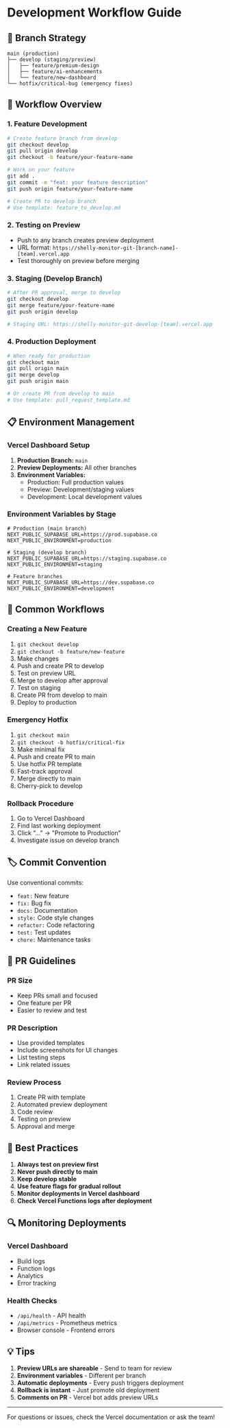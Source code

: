 # Development Workflow Guide

## 🌳 Branch Strategy

```
main (production)
├── develop (staging/preview)
│   ├── feature/premium-design
│   ├── feature/ai-enhancements
│   └── feature/new-dashboard
└── hotfix/critical-bug (emergency fixes)
```

## 🚀 Workflow Overview

### 1. **Feature Development**
```bash
# Create feature branch from develop
git checkout develop
git pull origin develop
git checkout -b feature/your-feature-name

# Work on your feature
git add .
git commit -m "feat: your feature description"
git push origin feature/your-feature-name

# Create PR to develop branch
# Use template: feature_to_develop.md
```

### 2. **Testing on Preview**
- Push to any branch creates preview deployment
- URL format: `https://shelly-monitor-git-[branch-name]-[team].vercel.app`
- Test thoroughly on preview before merging

### 3. **Staging (Develop Branch)**
```bash
# After PR approval, merge to develop
git checkout develop
git merge feature/your-feature-name
git push origin develop

# Staging URL: https://shelly-monitor-git-develop-[team].vercel.app
```

### 4. **Production Deployment**
```bash
# When ready for production
git checkout main
git pull origin main
git merge develop
git push origin main

# Or create PR from develop to main
# Use template: pull_request_template.md
```

## 📋 Environment Management

### Vercel Dashboard Setup
1. **Production Branch:** `main`
2. **Preview Deployments:** All other branches
3. **Environment Variables:**
   - Production: Full production values
   - Preview: Development/staging values
   - Development: Local development values

### Environment Variables by Stage
```env
# Production (main branch)
NEXT_PUBLIC_SUPABASE_URL=https://prod.supabase.co
NEXT_PUBLIC_ENVIRONMENT=production

# Staging (develop branch)
NEXT_PUBLIC_SUPABASE_URL=https://staging.supabase.co
NEXT_PUBLIC_ENVIRONMENT=staging

# Feature branches
NEXT_PUBLIC_SUPABASE_URL=https://dev.supabase.co
NEXT_PUBLIC_ENVIRONMENT=development
```

## 🔄 Common Workflows

### Creating a New Feature
1. `git checkout develop`
2. `git checkout -b feature/new-feature`
3. Make changes
4. Push and create PR to develop
5. Test on preview URL
6. Merge to develop after approval
7. Test on staging
8. Create PR from develop to main
9. Deploy to production

### Emergency Hotfix
1. `git checkout main`
2. `git checkout -b hotfix/critical-fix`
3. Make minimal fix
4. Push and create PR to main
5. Use hotfix PR template
6. Fast-track approval
7. Merge directly to main
8. Cherry-pick to develop

### Rollback Procedure
1. Go to Vercel Dashboard
2. Find last working deployment
3. Click "..." → "Promote to Production"
4. Investigate issue on develop branch

## 🏷️ Commit Convention

Use conventional commits:
- `feat:` New feature
- `fix:` Bug fix
- `docs:` Documentation
- `style:` Code style changes
- `refactor:` Code refactoring
- `test:` Test updates
- `chore:` Maintenance tasks

## 📝 PR Guidelines

### PR Size
- Keep PRs small and focused
- One feature per PR
- Easier to review and test

### PR Description
- Use provided templates
- Include screenshots for UI changes
- List testing steps
- Link related issues

### Review Process
1. Create PR with template
2. Automated preview deployment
3. Code review
4. Testing on preview
5. Approval and merge

## 🎯 Best Practices

1. **Always test on preview first**
2. **Never push directly to main**
3. **Keep develop stable**
4. **Use feature flags for gradual rollout**
5. **Monitor deployments in Vercel dashboard**
6. **Check Vercel Functions logs after deployment**

## 🔍 Monitoring Deployments

### Vercel Dashboard
- Build logs
- Function logs
- Analytics
- Error tracking

### Health Checks
- `/api/health` - API health
- `/api/metrics` - Prometheus metrics
- Browser console - Frontend errors

## 💡 Tips

1. **Preview URLs are shareable** - Send to team for review
2. **Environment variables** - Different per branch
3. **Automatic deployments** - Every push triggers deployment
4. **Rollback is instant** - Just promote old deployment
5. **Comments on PR** - Vercel bot adds preview URLs

---

For questions or issues, check the Vercel documentation or ask the team!